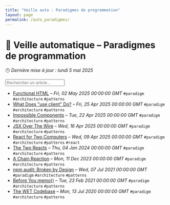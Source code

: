 ```yaml
---
title: "Veille auto : Paradigmes de programmation"
layout: page
permalink: /auto_paradigmes/
---
```


# 🧠 Veille automatique – Paradigmes de programmation

🕒 *Dernière mise à jour : lundi 5 mai 2025*

<div class="search-container">
  <input type="text" id="article-search" placeholder="Rechercher un article...">
  <div class="tag-filters" id="tag-filters">
    <!-- Les filtres par tag seront générés dynamiquement -->
  </div>
</div>

- <span data-article='{"title":"Functional HTML","link":"https://overreacted.io/functional-html/","date":"Fri, 02 May 2025 00:00:00 GMT","tags":["paradigm","architecture","patterns"]}'>[Functional HTML](https://overreacted.io/functional-html/) – *Fri, 02 May 2025 00:00:00 GMT* `#paradigm` `#architecture` `#patterns`</span>
- <span data-article='{"title":"What Does \"use client\" Do?","link":"https://overreacted.io/what-does-use-client-do/","date":"Fri, 25 Apr 2025 00:00:00 GMT","tags":["paradigm","architecture","patterns"]}'>[What Does "use client" Do?](https://overreacted.io/what-does-use-client-do/) – *Fri, 25 Apr 2025 00:00:00 GMT* `#paradigm` `#architecture` `#patterns`</span>
- <span data-article='{"title":"Impossible Components","link":"https://overreacted.io/impossible-components/","date":"Tue, 22 Apr 2025 00:00:00 GMT","tags":["paradigm","architecture","patterns"]}'>[Impossible Components](https://overreacted.io/impossible-components/) – *Tue, 22 Apr 2025 00:00:00 GMT* `#paradigm` `#architecture` `#patterns`</span>
- <span data-article='{"title":"JSX Over The Wire","link":"https://overreacted.io/jsx-over-the-wire/","date":"Wed, 16 Apr 2025 00:00:00 GMT","tags":["paradigm","architecture","patterns"]}'>[JSX Over The Wire](https://overreacted.io/jsx-over-the-wire/) – *Wed, 16 Apr 2025 00:00:00 GMT* `#paradigm` `#architecture` `#patterns`</span>
- <span data-article='{"title":"React for Two Computers","link":"https://overreacted.io/react-for-two-computers/","date":"Wed, 09 Apr 2025 00:00:00 GMT","tags":["paradigm","architecture","patterns","react"]}'>[React for Two Computers](https://overreacted.io/react-for-two-computers/) – *Wed, 09 Apr 2025 00:00:00 GMT* `#paradigm` `#architecture` `#patterns` `#react`</span>
- <span data-article='{"title":"The Two Reacts","link":"https://overreacted.io/the-two-reacts/","date":"Thu, 04 Jan 2024 00:00:00 GMT","tags":["paradigm","architecture","patterns"]}'>[The Two Reacts](https://overreacted.io/the-two-reacts/) – *Thu, 04 Jan 2024 00:00:00 GMT* `#paradigm` `#architecture` `#patterns`</span>
- <span data-article='{"title":"A Chain Reaction","link":"https://overreacted.io/a-chain-reaction/","date":"Mon, 11 Dec 2023 00:00:00 GMT","tags":["paradigm","architecture","patterns"]}'>[A Chain Reaction](https://overreacted.io/a-chain-reaction/) – *Mon, 11 Dec 2023 00:00:00 GMT* `#paradigm` `#architecture` `#patterns`</span>
- <span data-article='{"title":"npm audit: Broken by Design","link":"https://overreacted.io/npm-audit-broken-by-design/","date":"Wed, 07 Jul 2021 00:00:00 GMT","tags":["paradigm","architecture","patterns"]}'>[npm audit: Broken by Design](https://overreacted.io/npm-audit-broken-by-design/) – *Wed, 07 Jul 2021 00:00:00 GMT* `#paradigm` `#architecture` `#patterns`</span>
- <span data-article='{"title":"Before You memo()","link":"https://overreacted.io/before-you-memo/","date":"Tue, 23 Feb 2021 00:00:00 GMT","tags":["paradigm","architecture","patterns"]}'>[Before You memo()](https://overreacted.io/before-you-memo/) – *Tue, 23 Feb 2021 00:00:00 GMT* `#paradigm` `#architecture` `#patterns`</span>
- <span data-article='{"title":"The WET Codebase","link":"https://overreacted.io/the-wet-codebase/","date":"Mon, 13 Jul 2020 00:00:00 GMT","tags":["paradigm","architecture","patterns"]}'>[The WET Codebase](https://overreacted.io/the-wet-codebase/) – *Mon, 13 Jul 2020 00:00:00 GMT* `#paradigm` `#architecture` `#patterns`</span>


<script>
document.addEventListener('DOMContentLoaded', function() {
  function filterArticles() {
    const input = document.getElementById('article-search');
    const filter = input.value.toLowerCase();
    const items = document.getElementsByTagName('li');
    
    for (let i = 0; i < items.length; i++) {
      const item = items[i];
      const text = item.textContent.toLowerCase();
      if (text.indexOf(filter) > -1) {
        item.style.display = "";
      } else {
        item.style.display = "none";
      }
    }
  }

  // Extraction de tous les tags présents dans les articles
  const tagElements = document.querySelectorAll('code');
  const tags = new Set();
  
  tagElements.forEach(el => {
    if (el.textContent.startsWith('#')) {
      tags.add(el.textContent.substring(1));
    }
  });
  
  // Génération des filtres par tag
  const tagFiltersContainer = document.getElementById('tag-filters');
  if (tagFiltersContainer) {
    tags.forEach(tag => {
      const tagBtn = document.createElement('button');
      tagBtn.className = 'tag-filter-btn';
      tagBtn.textContent = '#' + tag;
      tagBtn.onclick = function() {
        document.getElementById('article-search').value = tag;
        filterArticles();
      };
      tagFiltersContainer.appendChild(tagBtn);
    });
  }
  
  // Attacher l'événement de filtrage au champ de recherche
  const searchInput = document.getElementById('article-search');
  if (searchInput) {
    searchInput.addEventListener('input', filterArticles);
  }
});
</script>